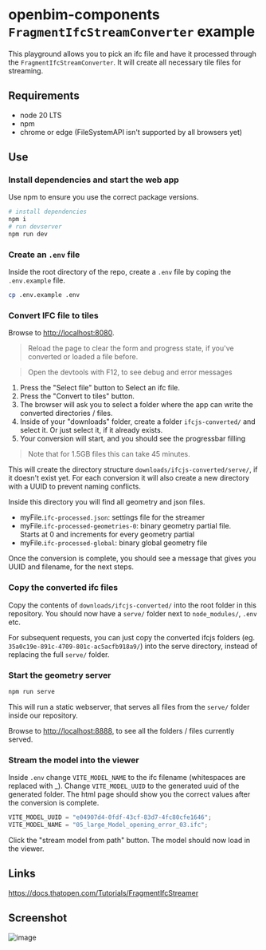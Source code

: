 # openbim-components `FragmentIfcStreamConverter` example

This playground allows you to pick an ifc file and have it processed through the `FragmentIfcStreamConverter`. It will create all necessary tile files for streaming.

## Requirements

- node 20 LTS
- npm
- chrome or edge (FileSystemAPI isn't supported by all browsers yet)

## Use

### Install dependencies and start the web app

Use npm to ensure you use the correct package versions.

```bash
# install dependencies
npm i
# run devserver
npm run dev
```

### Create an `.env` file

Inside the root directory of the repo, create a `.env` file by coping the `.env.example` file.

```bash
cp .env.example .env
```

### Convert IFC file to tiles

Browse to [http://localhost:8080](http://localhost:8080).

> Reload the page to clear the form and progress state, if you've converted or loaded a file before.

> Open the devtools with F12, to see debug and error messages

1. Press the "Select file" button to Select an ifc file.
2. Press the "Convert to tiles" button.
3. The browser will ask you to select a folder where the app can write the converted directories / files.
4. Inside of your "downloads" folder, create a folder `ifcjs-converted/` and select it. Or just select it, if it already exists.
5. Your conversion will start, and you should see the progressbar filling

> Note that for 1.5GB files this can take 45 minutes.

This will create the directory structure `downloads/ifcjs-converted/serve/`, if it doesn't exist yet.
For each conversion it will also create a new directory with a UUID to prevent naming conflicts.

Inside this directory you will find all geometry and json files.

- myFile.`ifc-processed.json`: settings file for the streamer
- myFile.`ifc-processed-geometries-0`: binary geometry partial file.  
  Starts at 0 and increments for every geometry partial
- myFile.`ifc-processed-global`: binary global geometry file

Once the conversion is complete, you should see a message that gives you UUID and filename, for the next steps.

### Copy the converted ifc files

Copy the contents of `downloads/ifcjs-converted/` into the root folder in this repository.
You should now have a `serve/` folder next to `node_modules/`, `.env` etc.

For subsequent requests, you can just copy the converted ifcjs folders (eg. `35a0c19e-891c-4709-801c-ac5acfb918a9/`) into the serve directory, instead of replacing the full `serve/` folder.

### Start the geometry server

```bash
npm run serve
```

This will run a static webserver, that serves all files from the `serve/` folder inside our repository.

Browse to [http://localhost:8888](http://localhost:8888), to see all the folders / files currently served.

### Stream the model into the viewer

Inside `.env` change `VITE_MODEL_NAME` to the ifc filename (whitespaces are replaced with \_). Change `VITE_MODEL_UUID` to the generated uuid of the generated folder. The html page should show you the correct values after the conversion is complete.

```ts
VITE_MODEL_UUID = "e04907d4-0fdf-43cf-83d7-4fc80cfe1646";
VITE_MODEL_NAME = "05_large_Model_opening_error_03.ifc";
```

Click the "stream model from path" button. The model should now load in the viewer.

## Links

https://docs.thatopen.com/Tutorials/FragmentIfcStreamer

## Screenshot

![image](https://github.com/kitsunekyo/openbim-ifc-playground/assets/8297816/d1fc7a01-938b-449d-9b2a-902cee3bd761)

